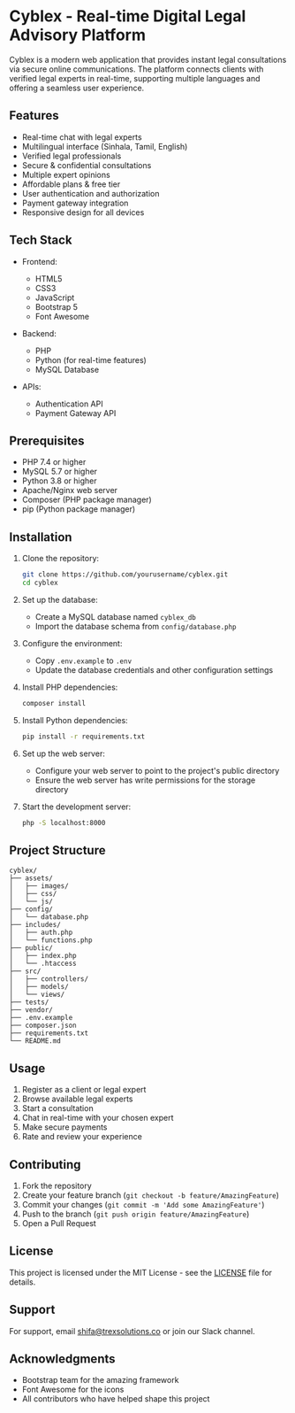 # Cyblex - Real-time Digital Legal Advisory Platform

Cyblex is a modern web application that provides instant legal consultations via secure online communications. The platform connects clients with verified legal experts in real-time, supporting multiple languages and offering a seamless user experience.

## Features

- Real-time chat with legal experts
- Multilingual interface (Sinhala, Tamil, English)
- Verified legal professionals
- Secure & confidential consultations
- Multiple expert opinions
- Affordable plans & free tier
- User authentication and authorization
- Payment gateway integration
- Responsive design for all devices

## Tech Stack

- Frontend:
  - HTML5
  - CSS3
  - JavaScript
  - Bootstrap 5
  - Font Awesome

- Backend:
  - PHP
  - Python (for real-time features)
  - MySQL Database

- APIs:
  - Authentication API
  - Payment Gateway API

## Prerequisites

- PHP 7.4 or higher
- MySQL 5.7 or higher
- Python 3.8 or higher
- Apache/Nginx web server
- Composer (PHP package manager)
- pip (Python package manager)

## Installation

1. Clone the repository:
   ```bash
   git clone https://github.com/yourusername/cyblex.git
   cd cyblex
   ```

2. Set up the database:
   - Create a MySQL database named `cyblex_db`
   - Import the database schema from `config/database.php`

3. Configure the environment:
   - Copy `.env.example` to `.env`
   - Update the database credentials and other configuration settings

4. Install PHP dependencies:
   ```bash
   composer install
   ```

5. Install Python dependencies:
   ```bash
   pip install -r requirements.txt
   ```

6. Set up the web server:
   - Configure your web server to point to the project's public directory
   - Ensure the web server has write permissions for the storage directory

7. Start the development server:
   ```bash
   php -S localhost:8000
   ```

## Project Structure

```
cyblex/
├── assets/
│   ├── images/
│   ├── css/
│   └── js/
├── config/
│   └── database.php
├── includes/
│   ├── auth.php
│   └── functions.php
├── public/
│   ├── index.php
│   └── .htaccess
├── src/
│   ├── controllers/
│   ├── models/
│   └── views/
├── tests/
├── vendor/
├── .env.example
├── composer.json
├── requirements.txt
└── README.md
```

## Usage

1. Register as a client or legal expert
2. Browse available legal experts
3. Start a consultation
4. Chat in real-time with your chosen expert
5. Make secure payments
6. Rate and review your experience

## Contributing

1. Fork the repository
2. Create your feature branch (`git checkout -b feature/AmazingFeature`)
3. Commit your changes (`git commit -m 'Add some AmazingFeature'`)
4. Push to the branch (`git push origin feature/AmazingFeature`)
5. Open a Pull Request

## License

This project is licensed under the MIT License - see the [LICENSE](LICENSE) file for details.

## Support

For support, email shifa@trexsolutions.co or join our Slack channel.

## Acknowledgments

- Bootstrap team for the amazing framework
- Font Awesome for the icons
- All contributors who have helped shape this project 